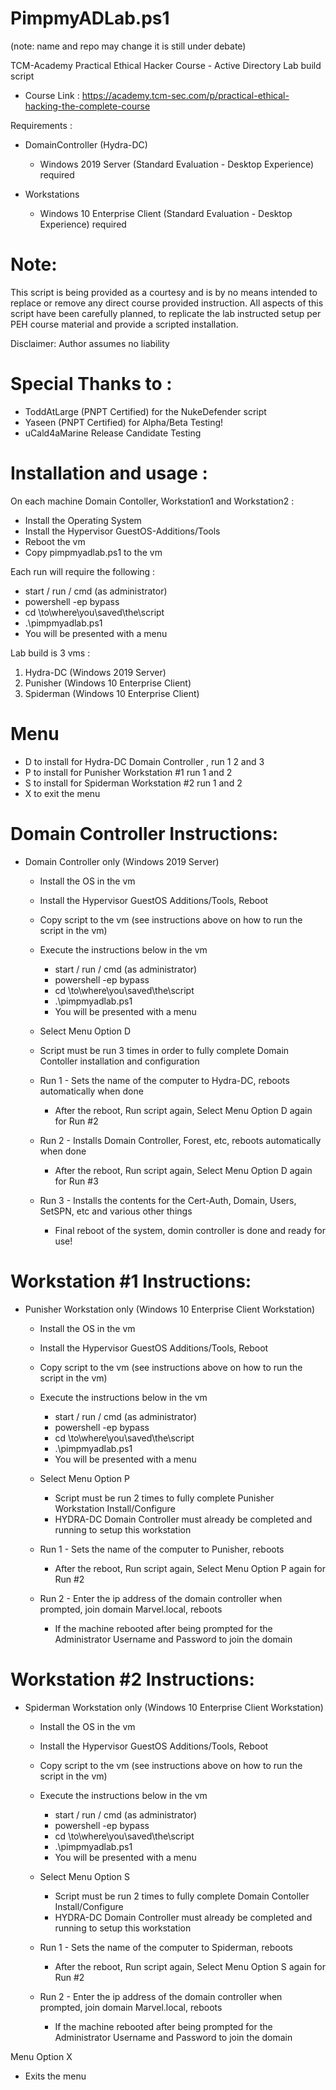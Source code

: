 # PimpmyADLab.ps1 
  (note: name and repo may change it is still under debate)

TCM-Academy Practical Ethical Hacker Course - Active Directory Lab build script
- Course Link : https://academy.tcm-sec.com/p/practical-ethical-hacking-the-complete-course

Requirements : 
- DomainController (Hydra-DC)
    - Windows 2019 Server (Standard Evaluation - Desktop Experience) required
 
- Workstations
    - Windows 10 Enterprise Client (Standard Evaluation - Desktop Experience) required

# Note: 
 This script is being provided as a courtesy and is by no means intended to replace 
 or remove any direct course provided instruction. All aspects of this script have 
 been carefully planned, to replicate the lab instructed setup per PEH course material
 and provide a scripted installation.

 Disclaimer: Author assumes no liability
 
# Special Thanks to :
  - ToddAtLarge (PNPT Certified) for the NukeDefender script 
  - Yaseen (PNPT Certified) for Alpha/Beta Testing!
  - uCald4aMarine Release Candidate Testing

# Installation and usage : 
 On each machine Domain Contoller, Workstation1 and Workstation2 : 
 - Install the Operating System
 - Install the Hypervisor GuestOS-Additions/Tools
 - Reboot the vm
 - Copy pimpmyadlab.ps1 to the vm
  
Each run will require the following :
- start / run / cmd (as administrator)
- powershell -ep bypass 
- cd \to\where\you\saved\the\script
- .\pimpmyadlab.ps1
- You will be presented with a menu

 Lab build is 3 vms :
 1. Hydra-DC  (Windows 2019 Server) 
 2. Punisher  (Windows 10 Enterprise Client)
 3. Spiderman (Windows 10 Enterprise Client)

 # Menu 
  - D  to install for Hydra-DC  Domain Controller , run 1 2 and 3 
  - P  to install for Punisher  Workstation #1 run 1 and 2 
  - S  to install for Spiderman Workstation #2 run 1 and 2 
  - X  to exit the menu 

# Domain Controller Instructions: 

- Domain Controller only (Windows 2019 Server)
  - Install the OS in the vm 
  - Install the Hypervisor GuestOS Additions/Tools, Reboot
  - Copy script to the vm (see instructions above on how to run the script in the vm)
  
  - Execute the instructions below in the vm 
    - start / run / cmd (as administrator)
    - powershell -ep bypass
    - cd \to\where\you\saved\the\script
    - .\pimpmyadlab.ps1
    - You will be presented with a menu
  
   - Select Menu Option D 
   - Script must be run 3 times in order to fully complete Domain Contoller installation and configuration
   
    - Run 1 - Sets the name of the computer to Hydra-DC, reboots automatically when done
      - After the reboot, Run script again, Select Menu Option D again for Run #2 
   
    - Run 2 - Installs Domain Controller, Forest, etc, reboots automatically when done
      - After the reboot, Run script again, Select Menu Option D again for Run #3 
   
    - Run 3 - Installs the contents for the Cert-Auth, Domain, Users, SetSPN, etc and various other things
      - Final reboot of the system, domin controller is done and ready for use! 

# Workstation #1 Instructions: 

- Punisher Workstation only (Windows 10 Enterprise Client Workstation)
  - Install the OS in the vm 
  - Install the Hypervisor GuestOS Additions/Tools, Reboot
  - Copy script to the vm (see instructions above on how to run the script in the vm)
  
  - Execute the instructions below in the vm 
    - start / run / cmd (as administrator)
    - powershell -ep bypass
    - cd \to\where\you\saved\the\script
    - .\pimpmyadlab.ps1
    - You will be presented with a menu
  
  - Select Menu Option P 
    - Script must be run 2 times to fully complete Punisher Workstation Install/Configure
    - HYDRA-DC Domain Controller must already be completed and running to setup this workstation
 
  - Run 1 - Sets the name of the computer to Punisher, reboots 
    - After the reboot, Run script again, Select Menu Option P again for Run #2 
 
  - Run 2 - Enter the ip address of the domain controller when prompted, join domain Marvel.local, reboots
    - If the machine rebooted after being prompted for the Administrator Username and Password to join the domain 
      
# Workstation #2 Instructions: 

- Spiderman Workstation only (Windows 10 Enterprise Client Workstation)
  - Install the OS in the vm 
  - Install the Hypervisor GuestOS Additions/Tools, Reboot
  - Copy script to the vm (see instructions above on how to run the script in the vm)
  
  - Execute the instructions below in the vm 
    - start / run / cmd (as administrator)
    - powershell -ep bypass
    - cd \to\where\you\saved\the\script
    - .\pimpmyadlab.ps1
    - You will be presented with a menu
  
  - Select Menu Option S
    - Script must be run 2 times to fully complete Domain Contoller Install/Configure
    - HYDRA-DC Domain Controller must already be completed and running to setup this workstation
  
  - Run 1 - Sets the name of the computer to Spiderman, reboots
    - After the reboot, Run script again, Select Menu Option S again for Run #2 
  
  - Run 2 - Enter the ip address of the domain controller when prompted, join domain Marvel.local, reboots
    - If the machine rebooted after being prompted for the Administrator Username and Password to join the domain 

 Menu Option X  
 - Exits the menu 
